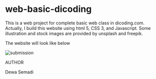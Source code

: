 # web-basic-dicoding
This is a web project for complete basic web class in dicoding.com. Actually, I build this website using html 5, CSS 3, and Javascript. Some illustration and stock images are provided by unsplash and freepik. 

The website will look like below

![submission](https://user-images.githubusercontent.com/66185022/84575915-1e899e80-addb-11ea-95f2-be26e3685ee8.gif)

AUTHOR

Dewa Semadi
